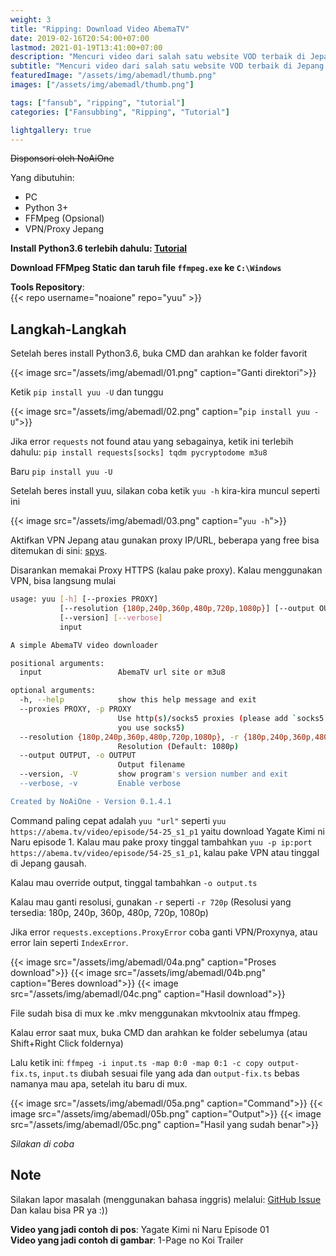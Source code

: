 ```yaml
---
weight: 3
title: "Ripping: Download Video AbemaTV"
date: 2019-02-16T20:54:00+07:00
lastmod: 2021-01-19T13:41:00+07:00
description: "Mencuri video dari salah satu website VOD terbaik di Jepang!"
subtitle: "Mencuri video dari salah satu website VOD terbaik di Jepang!"
featuredImage: "/assets/img/abemadl/thumb.png"
images: ["/assets/img/abemadl/thumb.png"]

tags: ["fansub", "ripping", "tutorial"]
categories: ["Fansubbing", "Ripping", "Tutorial"]

lightgallery: true
---
```


~~Disponsori oleh NoAiOne~~

<!--more-->

Yang dibutuhin:
- PC
- Python 3+
- FFMpeg (Opsional)
- VPN/Proxy Jepang

**Install Python3.6 terlebih dahulu: [Tutorial](https://xo.tc/installing-python-36-on-windows.html)**

**Download FFMpeg Static dan taruh file `ffmpeg.exe` ke `C:\Windows`**

**Tools Repository**:<br />
{{< repo username="noaione" repo="yuu" >}}

## Langkah-Langkah 

Setelah beres install Python3.6, buka CMD dan arahkan ke folder favorit

{{< image src="/assets/img/abemadl/01.png" caption="Ganti direktori">}}

Ketik `pip install yuu -U` dan tunggu

{{< image src="/assets/img/abemadl/02.png" caption="`pip install yuu -U`">}}

Jika error `requests` not found atau yang sebagainya, ketik ini terlebih dahulu: `pip install requests[socks] tqdm pycryptodome m3u8`

Baru `pip install yuu -U`

Setelah beres install yuu, silakan coba ketik `yuu -h` kira-kira muncul seperti ini

{{< image src="/assets/img/abemadl/03.png" caption="`yuu -h`">}}

Aktifkan VPN Jepang atau gunakan proxy IP/URL, beberapa yang free bisa ditemukan di sini: [spys](http://spys.one/free-proxy-list/JP/).

Disarankan memakai Proxy HTTPS (kalau pake proxy). Kalau menggunakan VPN, bisa langsung mulai

```bash
usage: yuu [-h] [--proxies PROXY]
           [--resolution {180p,240p,360p,480p,720p,1080p}] [--output OUTPUT]
           [--version] [--verbose]
           input

A simple AbemaTV video downloader

positional arguments:
  input                 AbemaTV url site or m3u8

optional arguments:
  -h, --help            show this help message and exit
  --proxies PROXY, -p PROXY
                        Use http(s)/socks5 proxies (please add `socks5://` if
                        you use socks5)
  --resolution {180p,240p,360p,480p,720p,1080p}, -r {180p,240p,360p,480p,720p,1080p}
                        Resolution (Default: 1080p)
  --output OUTPUT, -o OUTPUT
                        Output filename
  --version, -V         show program's version number and exit
  --verbose, -v         Enable verbose

Created by NoAiOne - Version 0.1.4.1
```

Command paling cepat adalah `yuu "url"` seperti `yuu https://abema.tv/video/episode/54-25_s1_p1` yaitu download Yagate Kimi ni Naru episode 1.
Kalau mau pake proxy tinggal tambahkan `yuu -p ip:port https://abema.tv/video/episode/54-25_s1_p1`, kalau pake VPN atau tinggal di Jepang gausah.

Kalau mau override output, tinggal tambahkan `-o output.ts`

Kalau mau ganti resolusi, gunakan `-r` seperti `-r 720p` (Resolusi yang tersedia: 180p, 240p, 360p, 480p, 720p, 1080p)

Jika error `requests.exceptions.ProxyError` coba ganti VPN/Proxynya, atau error lain seperti `IndexError`.

{{< image src="/assets/img/abemadl/04a.png" caption="Proses download">}}
{{< image src="/assets/img/abemadl/04b.png" caption="Beres download">}}
{{< image src="/assets/img/abemadl/04c.png" caption="Hasil download">}}

File sudah bisa di mux ke .mkv menggunakan mkvtoolnix atau ffmpeg.

Kalau error saat mux, buka CMD dan arahkan ke folder sebelumya (atau Shift+Right Click foldernya)

Lalu ketik ini: `ffmpeg -i input.ts -map 0:0 -map 0:1 -c copy output-fix.ts`, `input.ts` diubah sesuai file yang ada dan `output-fix.ts` bebas namanya mau apa, setelah itu baru di mux.

{{< image src="/assets/img/abemadl/05a.png" caption="Command">}}
{{< image src="/assets/img/abemadl/05b.png" caption="Output">}}
{{< image src="/assets/img/abemadl/05c.png" caption="Hasil yang sudah benar">}}

*Silakan di coba*

## Note

Silakan lapor masalah (menggunakan bahasa inggris) melalui: [GitHub Issue](https://github.com/noaione/yuu/issues)<br>
Dan kalau bisa PR ya :))

**Video yang jadi contoh di pos**: Yagate Kimi ni Naru Episode 01<br>
**Video yang jadi contoh di gambar**: 1-Page no Koi Trailer